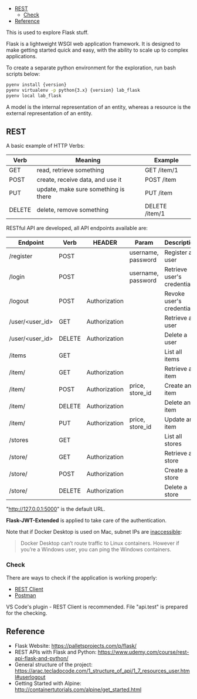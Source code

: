 
- [REST](#rest)
  - [Check](#check)
- [Reference](#reference)


This is used to explore Flask stuff.

Flask is a lightweight WSGI web application framework. It is designed to make getting started quick and easy, with the ability to scale up to complex applications.

To create a separate python environment for the exploration, run bash scripts below:

```sh
pyenv install {version}
pyenv virtualenv -p python{3.x} {version} lab_flask
pyenv local lab_flask
```

A model is the internal representation of an entity, whereas a resource is the external
representation of an entity.


## REST

A basic example of HTTP Verbs:

| Verb | Meaning | Example |
| --- | --- | --- |
| GET | read, retrieve something | GET /item/1 |
| POST | create, receive data, and use it | POST /item |
| PUT | update, make sure something is there | PUT /item |
| DELETE | delete, remove something | DELETE /item/1 |

RESTful API are developed, all API endpoints available are:

| Endpoint | Verb | HEADER | Param | Description |
| --- | --- | --- | --- | --- |
| /register | POST | | username, password | Register a user |
| /login | POST | | username, password | Retrieve user's credential |
| /logout | POST | Authorization | | Revoke user's credential |
| /user/<user_id> | GET | Authorization | | Retrieve a user |
| /user/<user_id> | DELETE | Authorization | | Delete a user |
| /items | GET | | | List all items |
| /item/<name> | GET | Authorization | | Retrieve an item |
| /item/<name> | POST | Authorization | price, store_id | Create an item |
| /item/<name> | DELETE | Authorization | | Delete an item |
| /item/<name> | PUT | Authorization | price, store_id | Update an item |
| /stores | GET | | | List all stores |
| /store/<name> | GET | Authorization | | Retrieve a store |
| /store/<name> | POST | Authorization | | Create a store |
| /store/<name> | DELETE | Authorization | | Delete a store |

"http://127.0.0.1:5000" is the default URL.

__Flask-JWT-Extended__ is applied to take care of the authentication.

Note that if Docker Desktop is used on Mac, subnet IPs are [inaccessible](https://docs.docker.com/desktop/networking/#i-cannot-ping-my-containers):
> Docker Desktop can’t route traffic to Linux containers. However if you’re a Windows user, you can ping the Windows containers.

### Check
There are ways to check if the application is working properly:
- [REST Client](https://marketplace.visualstudio.com/items?itemName=humao.rest-client)
- [Postman](https://www.postman.com/postman/)

VS Code's plugin - REST Client is recommended.
File "api.test" is prepared for the checking.


## Reference
- Flask Website: https://palletsprojects.com/p/flask/
- REST APIs with Flask and Python: https://www.udemy.com/course/rest-api-flask-and-python/
- General structure of the project: https://arac.tecladocode.com/1_structure_of_api/1_7_resources_user.html#userlogout
- Getting Started with Alpine: http://containertutorials.com/alpine/get_started.html

